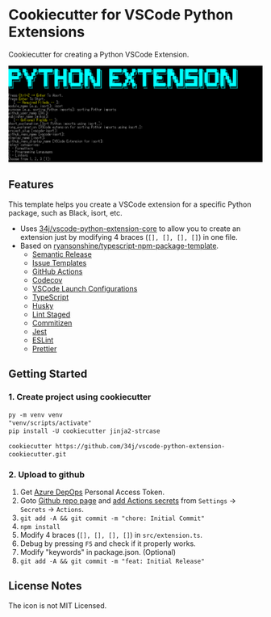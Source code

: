 # Cookiecutter for VSCode Python Extensions

Cookiecutter for creating a Python VSCode Extension.  

![Example](Example.png)

## Features

This template helps you create a VSCode extension for a specific Python package, such as Black, isort, etc.

- Uses [34j/vscode-python-extension-core](https://github.com/34j/vscode-python-extension-core) to allow you to create an extension just by modifying 4 braces (`[], [], [], []`) in one file.
- Based on [ryansonshine/typescript\-npm\-package\-template](https://github.com/ryansonshine/typescript-npm-package-template).
  - [Semantic Release](https://github.com/semantic-release/semantic-release)
  - [Issue Templates](https://github.com/ryansonshine/typescript-npm-package-template/tree/main/.github/ISSUE_TEMPLATE)
  - [GitHub Actions](https://github.com/ryansonshine/typescript-npm-package-template/tree/main/.github/workflows)
  - [Codecov](https://about.codecov.io/)
  - [VSCode Launch Configurations](https://github.com/ryansonshine/typescript-npm-package-template/blob/main/.vscode/launch.json)
  - [TypeScript](https://www.typescriptlang.org/)
  - [Husky](https://github.com/typicode/husky)
  - [Lint Staged](https://github.com/okonet/lint-staged)
  - [Commitizen](https://github.com/search?q=commitizen)
  - [Jest](https://jestjs.io/)
  - [ESLint](https://eslint.org/)
  - [Prettier](https://prettier.io/)

## Getting Started

### 1. Create project using cookiecutter

```shell
py -m venv venv
"venv/scripts/activate"
pip install -U cookiecutter jinja2-strcase
```

```shell
cookiecutter https://github.com/34j/vscode-python-extension-cookiecutter.git
```

### 2. Upload to github

1. Get [Azure DepOps](https://dev.azure.com/) Personal Access Token.
2. Goto [Github repo page]({{cookiecutter.__github_repo_url}}) and [add Actions secrets]({{cookiecutter.__github_repo_url}}/settings/secrets/actions) from `Settings` -> `Secrets` -> `Actions`.
3. `git add -A && git commit -m "chore: Initial Commit"`
4. `npm install`
5. Modify 4 braces (`[], [], [], []`) in `src/extension.ts`.
6. Debug by pressing `F5` and check if it properly works.
7. Modify "keywords" in package.json. (Optional)
8. `git add -A && git commit -m "feat: Initial Release"`

## License Notes

The icon is not MIT Licensed.
